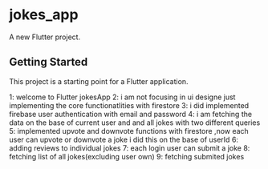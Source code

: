 # jokes_app

A new Flutter project.

## Getting Started

This project is a starting point for a Flutter application.

1: welcome to Flutter jokesApp
2: i am not focusing in ui designe just implementing the core functionatlities with firestore 
3: i did implemented firebase  user authentication with email and password
4: i am fetching the data  on the base of current user and and all jokes with two different queries
5: implemented upvote and downvote functions with firestore ,now each user can upvote or downvote a joke i did   this on the base of userId
6: adding reviews to individual jokes
7: each login user can submit a joke
8: fetching  list of all jokes(excluding user own)
9: fetching submited jokes


